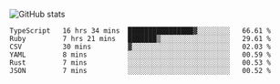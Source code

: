 ![GitHub stats](https://github-readme-stats.vercel.app/api?username=ksk001100&show_icons=true&theme=tokyonight)

<!--START_SECTION:waka-->

```text
TypeScript   16 hrs 34 mins  ████████████████▓░░░░░░░░   66.61 %
Ruby         7 hrs 21 mins   ███████▒░░░░░░░░░░░░░░░░░   29.61 %
CSV          30 mins         ▓░░░░░░░░░░░░░░░░░░░░░░░░   02.03 %
YAML         8 mins          ░░░░░░░░░░░░░░░░░░░░░░░░░   00.59 %
Rust         7 mins          ░░░░░░░░░░░░░░░░░░░░░░░░░   00.53 %
JSON         7 mins          ░░░░░░░░░░░░░░░░░░░░░░░░░   00.52 %
```

<!--END_SECTION:waka-->

